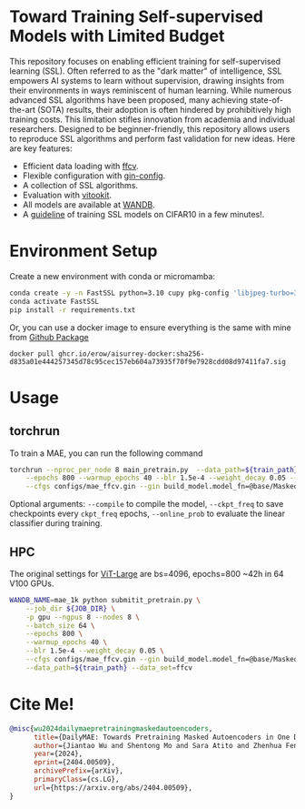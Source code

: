 # Toward Training Self-supervised Models with Limited Budget

This repository focuses on enabling efficient training for self-supervised learning (SSL). Often referred to as the "dark matter" of intelligence, SSL empowers AI systems to learn without supervision, drawing insights from their environments in ways reminiscent of human learning. While numerous advanced SSL algorithms have been proposed, many achieving state-of-the-art (SOTA) results, their adoption is often hindered by prohibitively high training costs. This limitation stifles innovation from academia and individual researchers. Designed to be beginner-friendly, this repository allows users to reproduce SSL algorithms and perform fast validation for new ideas. Here are key features:
- Efficient data loading with [ffcv](https://github.com/erow/ffcv).
- Flexible configuration with [gin-config](docs/config.md).
- A collection of SSL algorithms.
- Evaluation with [vitookit](https://github.com/erow/vitookit).
- All models are available at [WANDB](https://wandb.ai/erow/FastSSL).
- A [guideline](docs/smalldata.md) of training SSL models on CIFAR10 in a few minutes!.

# Environment Setup

Create a new environment with conda or micromamba:
```bash
conda create -y -n FastSSL python=3.10 cupy pkg-config 'libjpeg-turbo=3.0.0' opencv numba  pytorch torchvision pytorch-cuda=12.1 -c pytorch -c nvidia -c conda-forge 
conda activate FastSSL
pip install -r requirements.txt
```
Or, you can use a docker image to ensure everything is the same with mine from [Github Package](https://github.com/erow/aisurrey-docker)
```
docker pull ghcr.io/erow/aisurrey-docker:sha256-d835a01e444257345d78c95cec157eb604a73935f70f9e7928cdd08d97411fa7.sig
```

# Usage

## torchrun

To train a MAE, you can run the following command
```bash 
torchrun --nproc_per_node 8 main_pretrain.py  --data_path=${train_path} --data_set=ffcv \
    --epochs 800 --warmup_epochs 40 --blr 1.5e-4 --weight_decay 0.05 --batch_size 512\
    --cfgs configs/mae_ffcv.gin --gin build_model.model_fn=@base/MaskedAutoencoderViT build_dataset.transform_fn=@SimplePipeline  --ckpt_freq=100 --output_dir outputs/IN1K_base 
```
Optional arguments: `--compile` to compile the model, `--ckpt_freq` to save checkpoints every `ckpt_freq` epochs, `--online_prob` to evaluate the linear classifier during training.


## HPC

The original settings for [ViT-Large](https://github.com/facebookresearch/mae/blob/main/PRETRAIN.md) are bs=4096, epochs=800 ~42h in 64 V100 GPUs.

```bash
WANDB_NAME=mae_1k python submitit_pretrain.py \
    --job_dir ${JOB_DIR} \
    -p gpu --ngpus 8 --nodes 8 \
    --batch_size 64 \
    --epochs 800 \
    --warmup_epochs 40 \
    --blr 1.5e-4 --weight_decay 0.05 \
    --cfgs configs/mae_ffcv.gin --gin build_model.model_fn=@base/MaskedAutoencoderViT build_dataset.transform_fn=@SimplePipeline \
    --data_path=${train_path} --data_set=ffcv 
```

# Cite Me!

```bib
@misc{wu2024dailymaepretrainingmaskedautoencoders,
      title={DailyMAE: Towards Pretraining Masked Autoencoders in One Day}, 
      author={Jiantao Wu and Shentong Mo and Sara Atito and Zhenhua Feng and Josef Kittler and Muhammad Awais},
      year={2024},
      eprint={2404.00509},
      archivePrefix={arXiv},
      primaryClass={cs.LG},
      url={https://arxiv.org/abs/2404.00509}, 
}
```